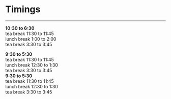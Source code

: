 # Timings
 <hr/>
 <b> 10:30 to 6:30 </b><br/>
	tea break 11:30 to 11:45 <br/>
	lunch break 1:00 to 2:00 <br/>
	tea break 3:30 to 3:45 <br/>
	
 <b> 9:30 to 5:30 </b><br/>
	tea break 11:30 to 11:45 <br/>
	lunch break 12:30 to 1:30 <br/>
	tea break 3:30 to 3:45 <br/>
 <b> 9:30 to 5:30 </b><br/>
	tea break 11:30 to 11:45 <br/>
	lunch break 12:30 to 1:30 <br/>
	tea break 3:30 to 3:45
